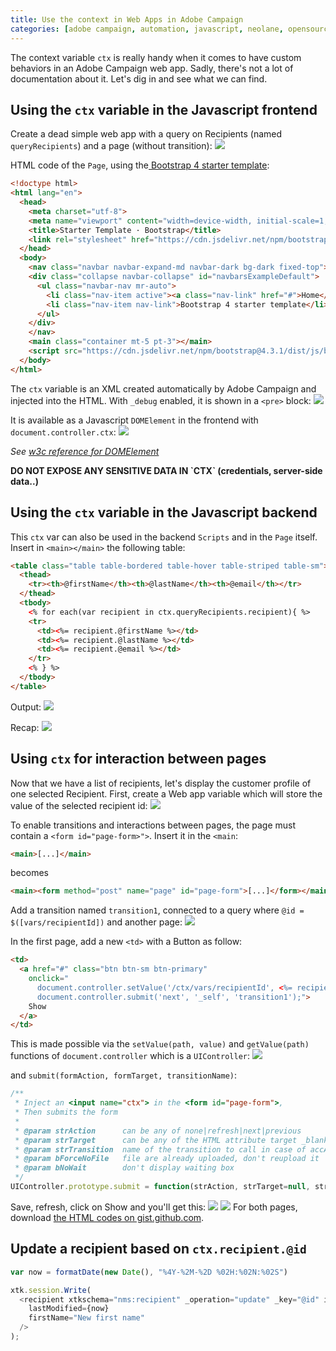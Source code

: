 ```yaml
---
title: Use the context in Web Apps in Adobe Campaign
categories: [adobe campaign, automation, javascript, neolane, opensource]
---
```


The context variable `ctx` is really handy when it comes to have custom behaviors in an Adobe Campaign web app. Sadly, there's not a lot of documentation about it. Let's dig in and see what we can find.

<!-- more -->

## Using the `ctx` variable in the Javascript frontend

Create a dead simple web app with a query on Recipients (named `queryRecipients`) and a page (without transition):
![](/assets/images/2019/03/adobe-campaign-web-app-context-query-page.jpg)

HTML code of the `Page`, using the[ Bootstrap 4 starter template](https://getbootstrap.com/docs/4.3/examples/starter-template/):

```html
<!doctype html>
<html lang="en">
  <head>
    <meta charset="utf-8">
    <meta name="viewport" content="width=device-width, initial-scale=1, shrink-to-fit=no">
    <title>Starter Template · Bootstrap</title>
    <link rel="stylesheet" href="https://cdn.jsdelivr.net/npm/bootstrap@4.3.1/dist/css/bootstrap.min.css">
  </head>
  <body>
    <nav class="navbar navbar-expand-md navbar-dark bg-dark fixed-top"><a class="navbar-brand" href="#">Navbar</a> <button class="navbar-toggler" id="input155197075600849" aria-expanded="false" aria-controls="navbarsExampleDefault" aria-label="Toggle navigation" type="button" data-target="#navbarsExampleDefault" data-toggle="collapse"> <span class="navbar-toggler-icon"></span> </button>
    <div class="collapse navbar-collapse" id="navbarsExampleDefault">
      <ul class="navbar-nav mr-auto">
        <li class="nav-item active"><a class="nav-link" href="#">Home</a></li>
        <li class="nav-item nav-link">Bootstrap 4 starter template</li>
      </ul>
    </div>
    </nav>
    <main class="container mt-5 pt-3"></main>
    <script src="https://cdn.jsdelivr.net/npm/bootstrap@4.3.1/dist/js/bootstrap.min.js" type="text/javascript"></script>
  </body>
</html>
```

The `ctx` variable is an XML created automatically by Adobe Campaign and injected into the HTML. With `_debug` enabled, it is shown in a `<pre>` block:
![](/assets/images/2019/03/adobe-campaign-web-app-context-debug-ctx.jpg)

It is available as a Javascript `DOMElement` in the frontend with `document.controller.ctx`:
![](/assets/images/2019/03/adobe-campaign-web-app-context-as-javascript-variable.jpg)

*See [w3c reference for DOMElement](https://www.w3schools.com/jsref/dom_obj_all.asp)*

<div class="alert alert-danger text-center">
  <strong>DO NOT EXPOSE ANY SENSITIVE DATA IN `CTX` (credentials, server-side data..)</strong>
</div>

## Using the `ctx` variable in the Javascript backend

This `ctx` var can also be used in the backend `Scripts` and in the `Page` itself. Insert in `<main></main>` the following table:
```html
<table class="table table-bordered table-hover table-striped table-sm">
  <thead>
    <tr><th>@firstName</th><th>@lastName</th><th>@email</th></tr>
  </thead>
  <tbody>
    <% for each(var recipient in ctx.queryRecipients.recipient){ %>
    <tr>
      <td><%= recipient.@firstName %></td>
      <td><%= recipient.@lastName %></td>
      <td><%= recipient.@email %></td>
    </tr>
    <% } %>
  </tbody>
</table>
```

Output:
![](/assets/images/2019/03/adobe-campaign-web-app-ctx-list-variables.jpg)

Recap:
![](/assets/images/2019/03/adobe-campaign-web-app-context-show-list.jpg)

## Using `ctx` for interaction between pages

Now that we have a list of recipients, let's display the customer profile of one selected Recipient. First, create a Web app variable which will store the value of the selected recipient id:
![](/assets/images/2019/03/adobe-campaign-web-app-variable-recipientId.jpg)

To enable transitions and interactions between pages, the page must contain a `<form id="page-form>">`. Insert it in the `<main`:
```html
<main>[...]</main>
```
becomes
```html
<main><form method="post" name="page" id="page-form">[...]</form></main>
```

Add a transition named `transition1`, connected to a query where `@id = $([vars/recipientId])` and another page:
![](/assets/images/2019/03/adobe-campaign-web-app-ctx-show-recipient.jpg)


In the first page, add a new `<td>` with a Button as follow:
```html
<td>
  <a href="#" class="btn btn-sm btn-primary"
    onclick="
      document.controller.setValue('/ctx/vars/recipientId', <%= recipient.@id %>);
      document.controller.submit('next', '_self', 'transition1');">
    Show
  </a>
</td>
```

This is made possible via the `setValue(path, value)` and `getValue(path)` functions of `document.controller` which is a `UIController`:
![](/assets/images/2019/03/adobe-campaign-web-app-context-controller-get-set-value.jpg)

and `submit(formAction, formTarget, transitionName)`:
```js
/**
 * Inject an <input name="ctx"> in the <form id="page-form">,
 * Then submits the form
 *
 * @param strAction      can be any of none|refresh|next|previous
 * @param strTarget      can be any of the HTML attribute target _blank|_self|_parent...
 * @param strTransition  name of the transition to call in case of accAction=next
 * @param bForceNoFile   file are already uploaded, don't reupload it
 * @param bNoWait        don't display waiting box
 */
UIController.prototype.submit = function(strAction, strTarget=null, strTransition=null, bForceNoFile=null, bNoWait=null){};
```


Save, refresh, click on Show and you'll get this:
![](/assets/images/2019/03/adobe-campaign-web-app-ctx-show-recipient-html.jpg)
![](/assets/images/2019/03/adobe-campaign-web-app-ctx-show-recipient-xml.jpg)
For both pages, download [the HTML codes on gist.github.com](https://gist.github.com/floriancourgey/3e67f996ce2552fb46ad479922f9a83e).

## Update a recipient based on `ctx.recipient.@id`

```js
var now = formatDate(new Date(), "%4Y-%2M-%2D %02H:%02N:%02S")

xtk.session.Write(
  <recipient xtkschema="nms:recipient" _operation="update" _key="@id" id={ctx.recipient.@id}
    lastModified={now}
    firstName="New first name"
  />
);
```
